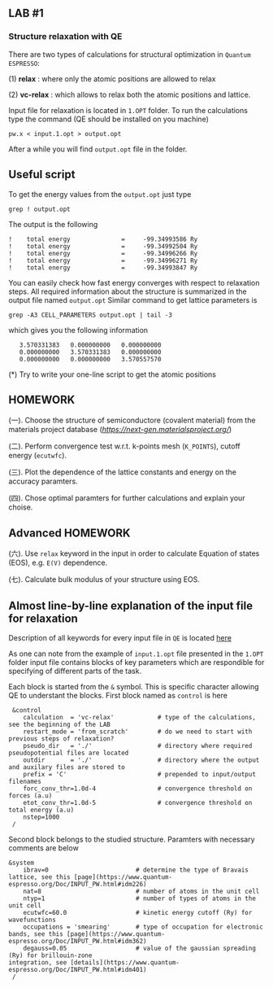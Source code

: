 ## **LAB #1**
### **Structure relaxation with QE**
There are two types of calculations for structural optimization in `Quantum ESPRESSO`:

(1) **relax**    : where only the atomic positions are allowed to relax

(2) **vc-relax** : which allows to relax both the atomic positions and lattice. 

Input file for relaxation is located in `1.OPT` folder. 
To run the calculations type the command (QE should be installed on you machine)
```
pw.x < input.1.opt > output.opt
```
After a while you will find `output.opt` file in the folder.

## **Useful script**
To get the energy values from the `output.opt` just type 
```
grep ! output.opt
```
The output is the following 
```
!    total energy              =     -99.34993586 Ry
!    total energy              =     -99.34992504 Ry
!    total energy              =     -99.34996266 Ry
!    total energy              =     -99.34996271 Ry
!    total energy              =     -99.34993847 Ry
```
You can easily check how fast energy converges with respect to relaxation steps.
All required information about the structure is summarized in the output file named `output.opt`
Similar command to get lattice parameters is
```
grep -A3 CELL_PARAMETERS output.opt | tail -3
```
which gives you the following information 
```
   3.570331383   0.000000000   0.000000000
   0.000000000   3.570331383   0.000000000
   0.000000000   0.000000000   3.570557570
```

(*) Try to write your one-line script to get the atomic positions


## **HOMEWORK**
(一). Choose the structure of semiconductore (covalent material) from the materials project database (_https://next-gen.materialsproject.org/_)

(二). Perform convergence test w.r.t. k-points mesh (`K_POINTS`), cutoff energy (`ecutwfc`).

(三). Plot the dependence of the lattice constants and energy on the accuracy paramters. 

(四). Chose optimal paramters for further calculations and explain your choise. 

## **Advanced HOMEWORK**
(六). Use `relax` keyword in the input in order to calculate Equation of states (EOS), e.g. `E(V)` dependence.

(七). Calculate bulk modulus of your structure using EOS. 

## **Almost line-by-line explanation of the input file for relaxation**
Description of all keywords for every input file in `QE` is located [here](https://www.quantum-espresso.org/Doc/INPUT_PW.html)  

As one can note from the example of `input.1.opt` file presented in the `1.OPT` folder input file contains blocks of key parameters which are respondible for specifying of different parts of the task.

Each block is started from the `&` symbol. This is specific character allowing QE to understant the blocks.
First block named as `control` is here 
```
 &control
    calculation  = 'vc-relax'            # type of the calculations, see the beginning of the LAB
    restart_mode = 'from_scratch'        # do we need to start with previous steps of relaxation?
    pseudo_dir   = './'                  # directory where required pseudopotential files are located 
    outdir       = './'                  # directory where the output and auxilary files are stored to
    prefix = 'C'                         # prepended to input/output filenames
    forc_conv_thr=1.0d-4                 # convergence threshold on forces (a.u)
    etot_conv_thr=1.0d-5                 # convergence threshold on total energy (a.u)
    nstep=1000
 /
```

Second block belongs to the studied structure. Paramters with necessary comments are below
```
&system
    ibrav=0                        # determine the type of Bravais lattice, see this [page](https://www.quantum-espresso.org/Doc/INPUT_PW.html#idm226) 
    nat=8                          # number of atoms in the unit cell 
    ntyp=1                         # number of types of atoms in the unit cell
    ecutwfc=60.0                   # kinetic energy cutoff (Ry) for wavefunctions
    occupations = 'smearing'       # type of occupation for electronic bands, see this [page](https://www.quantum-espresso.org/Doc/INPUT_PW.html#idm362)
    degauss=0.05                   # value of the gaussian spreading (Ry) for brillouin-zone
integration, see [details](https://www.quantum-espresso.org/Doc/INPUT_PW.html#idm401)
 /
```
